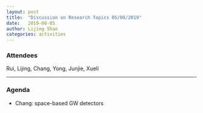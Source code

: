 ```yaml
---
layout: post
title:  "Discussion on Research Topics 05/08/2019"
date:   2019-08-05
author: Lijing Shao
categories: activities
---
```



### Attendees

Rui, Lijing, Chang, Yong, Junjie, Xueli

---

### Agenda

- Chang: space-based GW detectors
